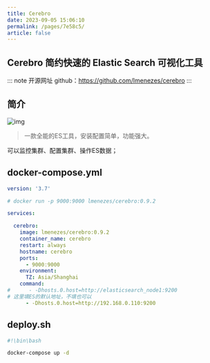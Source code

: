 ```yaml
---
title: Cerebro
date: 2023-09-05 15:06:10
permalink: /pages/7e58c5/
article: false
---
```


## Cerebro 简约快速的 Elastic Search 可视化工具

::: note 开源网址
github：https://github.com/lmenezes/cerebro
:::

## 简介

![img](/img/docker/cerebro.png)

> 一款全能的ES工具，安装配置简单，功能强大。

可以监控集群、配置集群、操作ES数据；


## docker-compose.yml

``` yaml
version: '3.7'

# docker run -p 9000:9000 lmenezes/cerebro:0.9.2

services: 

  cerebro: 
    image: lmenezes/cerebro:0.9.2
    container_name: cerebro
    restart: always
    hostname: cerebro
    ports:
      - 9000:9000
    environment:
      TZ: Asia/Shanghai
    command: 
#      - -Dhosts.0.host=http://elasticsearch_node1:9200
# 这里填ES的默认地址，不填也可以
      - -Dhosts.0.host=http://192.168.0.110:9200  
```

## deploy.sh
``` sh
#!\bin\bash

docker-compose up -d
```